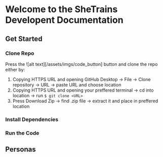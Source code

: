 # Welcome to the SheTrains Developent Documentation

## Get Started

### Clone Repo
Press the ![alt text][/assets/imgs/code_button] button and clone the repo either by:
1) Copying HTTPS URL and opening GitHub Desktop -> File -> Clone repository -> URL -> paste URL and choose location
2) Copying HTTPS URL and opening your preffered terminal -> cd into location -> run `$ git clone <URL>`
3) Press Download Zip -> find .zip file -> extract it and place in preffered location

### Install Dependencies

### Run the Code

## Personas


